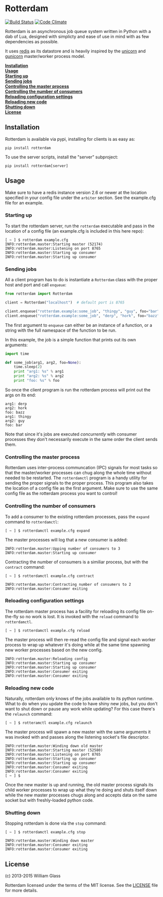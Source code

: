 Rotterdam
=========

[![Build Status](https://travis-ci.org/wglass/rotterdam.svg?branch=master)](https://travis-ci.org/wglass/rotterdam) [![Code Climate](https://codeclimate.com/github/wglass/rotterdam/badges/gpa.svg)](https://codeclimate.com/github/wglass/rotterdam)

Rotterdam is an asynchronous job queue system written in Python with a dab
of Lua, designed with simplicty and ease of use in mind with as few dependencies
as possible.


It uses [redis](http://redis.io/) as its datastore and is heavily inspired by the [unicorn](http://unicorn.bogomips.org)
and [gunicorn](https://github.com/benoitc/gunicorn) master/worker process model.

**[Installation](#installation)**  
**[Usage](#usage)**  
**[Starting up](#starting-up)**  
**[Sending jobs](#sending-jobs)**  
**[Controlling the master process](#controlling-the-master-process)**  
**[Controlling the number of consumers](#controlling-the-number-of-consumers)**  
**[Reloading configuration settings](#reloading-configuration-settings)**  
**[Reloading new code](#reloading-new-code)**  
**[Shutting down](#shutting-down)**  
**[License](#license)**  

## Installation

Rotterdam is available via pypi, installing for clients is as easy as:
```
pip install rotterdam
```

To use the server scripts, install the "server" subproject:
```
pip install rotterdam[server]
```

## Usage
Make sure to have a redis instance version 2.6 or newer at the location
specified in your config file under the `arbiter` section.  See the
example.cfg file for an example.

### Starting up
To start the rotterdam server, run the `rotterdam` executable and pass in
the location of a config file (an example.cfg is included in this here repo):

```
[ ~ ] $ rotterdam example.cfg
INFO:rotterdam.master:Starting master (52174)
INFO:rotterdam.master:Listening on port 8765
INFO:rotterdam.master:Starting up consumer
INFO:rotterdam.master:Starting up consumer
```

### Sending jobs
All a client program has to do is instantiate a `Rotterdam` class with the proper host
and port and call `enqueue`:
```python
from rotterdam import Rotterdam

client = Rotterdam("localhost")  # default port is 8765

client.enqueue("rotterdam.example:some_job", "thingy", "guy", foo="bar")
client.enqueue("rotterdam.example:some_job", "derp", "hork", foo="bazz")
```
The first argument to `enqueue` can either be an instance of a function, or a string with the full namespace of the function to be run.

In this example, the job is a simple function that prints out its own arguments:
```python
import time

def some_job(arg1, arg2, foo=None):
    time.sleep(2)
    print "arg1: %s" % arg1
    print "arg2: %s" % arg2
    print "foo: %s" % foo
```
So once the client program is run the rotterdam process will print out the args
on its end:
```
arg1: derp
arg2: hork
foo: bazz
arg1: thingy
arg2: guy
foo: bar
```
Note that since it's jobs are executed _concurrently_ with consumer processes they
don't necessarily execute in the same order the client sends them.

### Controlling the master process
Rotterdam uses inter-process communcation (IPC) signals for most tasks so that
the master/worker processes can chug along the whole time without needed to
be restarted.  The `rotterdamctl` program is a handy utility for sending
the proper signals to the proper process.  This program also takes the location
of a config file as the first argument.  Make sure to use the same config file
as the rotterdam process you want to control!

### Controlling the number of consumers
To add a consumer to the existing rotterdam processes, pass the `expand` command
to `rotterdamctl`:
```
[ ~ ] $ rotterdamctl example.cfg expand
```
The master processes will log that a new consumer is added:
```
INFO:rotterdam.master:Upping number of consumers to 3
INFO:rotterdam.master:Starting up consumer
```
Contracting the number of consumers is a similiar process, but with the `contract`
command:
```
[ ~ ] $ rotterdamctl example.cfg contract
```
```
INFO:rotterdam.master:Contracting number of consumers to 2
INFO:rotterdam.master:Consumer exiting
```
### Reloading configuration settings
The rotterdam master process has a facility for reloading its config file on-the-fly
so no work is lost. It is invoked with the `reload` command to `rotterdamctl`.
```
[ ~ ] $ rotterdamctl example.cfg reload
```
The master process will then re-read the config file and signal each worker process
to wrap up whatever it's doing while at the same time spawning new worker processes
based on the new config.
```
INFO:rotterdam.master:Reloading config
INFO:rotterdam.master:Starting up consumer
INFO:rotterdam.master:Starting up consumer
INFO:rotterdam.master:Consumer exiting
INFO:rotterdam.master:Consumer exiting
```
### Reloading new code
Naturally, rotterdam only knows of the jobs available to its python runtime.  What to
do when you update the code to have shiny new jobs, but you don't want to shut down
or pause any work while updating?  For this case there's the `relaunch` command:
```
[ ~ ] $ rotteramctl example.cfg relaunch
```

The master process will spawn a new master with the same arguments it was invoked
with and passes along the listening socket's file descriptor.
```
INFO:rotterdam.master:Winding down old master
INFO:rotterdam.master:Starting master (52580)
INFO:rotterdam.master:Listening on port 8765
INFO:rotterdam.master:Starting up consumer
INFO:rotterdam.master:Starting up consumer
INFO:rotterdam.master:Consumer exiting
INFO:rotterdam.master:Consumer exiting
[ ~ ] $
```
 Once the new master is up and running, the old master process signals its child worker
processes to wrap up what they're doing and shuts itself down while the new master
processes chugs along and accepts data on the same socket but with freshly-loaded
python code.

### Shutting down
Stopping rotterdam is done via the `stop` command:
```
[ ~ ] $ rotterdamctl example.cfg stop
```
```
INFO:rotterdam.master:Winding down master
INFO:rotterdam.master:Consumer exiting
INFO:rotterdam.master:Consumer exiting
```

## License

(c) 2013-2015 William Glass

Rotterdam licensed under the terms of the MIT license.  See the
[LICENSE](https://github.com/wglass/rotterdam/blob/master/README.md) file for more details.
